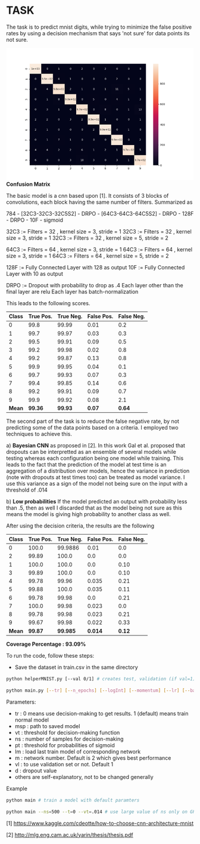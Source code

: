 # TASK

The task is to predict mnist digits, while trying to minimize the false positive rates by using a decision mechanism that says 'not sure' for data points its not sure.

![alt text](CF.png)
**Confusion Matrix**

The basic model is a cnn based upon [1]. It consists of 3 blocks of convolutions, each block having the same number of filters. Summarized as 

784 - [32C3-32C3-32C5S2] - DRPO - [64C3-64C3-64C5S2] - DRPO - 128F -  DRPO - 10F - sigmoid

32C3 := Filters = 32 , kernel size = 3, stride = 1
32C3 := Filters = 32 , kernel size = 3, stride = 1
32C3 := Filters = 32 , kernel size = 5, stride = 2

64C3 := Filters = 64 , kernel size = 3, stride = 1
64C3 := Filters = 64 , kernel size = 3, stride = 1
64C3 := Filters = 64 , kernel size = 5, stride = 2

128F := Fully Connected Layer with 128 as output
10F := Fully Connected Layer with 10 as output

DRPO := Dropout with probability to drop as .4
Each layer other than the final layer are relu
Each layer has batch-normalization 

This leads to the following scores.

Class | True Pos. | True Neg. | False Pos. | False Neg. |
------|---------|---------|--------|--------|
   0  | 99.8    | 99.99   | 0.01    | 0.2  |
   1  | 99.7    | 99.97   | 0.03    | 0.3  |
   2  | 99.5    | 99.91   | 0.09    | 0.5  |
   3  | 99.2    | 99.98   | 0.02    | 0.8  |
   4  | 99.2    | 99.87   | 0.13    | 0.8  |
   5  | 99.9    | 99.95   | 0.04    | 0.1  |
   6  | 99.7    | 99.93   | 0.07    | 0.3  |
   7  | 99.4    | 99.85   | 0.14    | 0.6  |
   8  | 99.2    | 99.91   | 0.09    | 0.7  |
   9  | 99.9    | 99.92   | 0.08    | 2.1  |
 **Mean** | **99.36**   | **99.93**   | **0.07**    | **0.64** |


The second part of the task is to reduce the false negative rate, by not predicting some of the data points based on a criteria. I employed two techniques to achieve this.

a) **Bayesian CNN** as proposed in [2]. In this work Gal et al. proposed that dropouts can be interpretted as an ensemble of several models while testing whereas each configuration being one model while training. This leads to the fact that the prediction of the model at test time is an aggregation of a distribution over models, hence the variance in prediction (note with dropouts at test times too) can be treated as model variance. I use this variance as a sign of the model not being sure on the input with a threshold of .014

b) **Low probabilities** If the model predicted an output with probability less than .5, then as well I  discarded that as the model being not sure as this means the model is giving high probability to another class as well.

After using the decision criteria, the results are the following

Class | True Pos. | True Neg. | False Pos. | False Neg. |
------|---------|---------|--------|--------|
  0   | 100.0   | 99.9886 | 0.01   | 0.0    |
  2   | 99.89   | 100.0   | 0.0    | 0.0    |
  1   | 100.0   | 100.0   | 0.0    | 0.10   |
  3   | 99.89   | 100.0   | 0.0    | 0.10   |
  4   | 99.78   | 99.96   | 0.035  | 0.21   |
  5   | 99.88   | 100.0   | 0.035  | 0.11   |
  6   | 99.78   | 99.98   | 0.0    | 0.21   |
  7   | 100.0   | 99.98   | 0.023  | 0.0    |
  8   | 99.78   | 99.98   | 0.023  | 0.21   |
  9   | 99.67   | 99.98   | 0.022  | 0.33   |
 **Mean** | **99.87**   | **99.985**  | **0.014**  | **0.12**  |

**Coverage Percentage : 93.09%**

To run the code, follow these steps:

* Save the dataset in train.csv in the same directory

```bash
python helperMNIST.py [--val 0/1] # creates test, validation (if val=1), train set from .csv file and saves in data folder
```
 
```bash
python main.py [--tr] [--n_epochs] [--logInt] [--momentum] [--lr] [--batchSize] [--dataPath] [--msp] [--vt] [--ns] [--lm] [--pt] [--vl] [--m] [--d]
```

Parameters:
* tr : 0 means use decision-making to get results. 1 (default) means train normal model
* msp : path to saved model
* vt : threshold for decision-making function
* ns : number of samples for decision-making
* pt : threshold for probabilities of sigmoid
* lm : load last train model of corresponding network
* m : network number. Default is 2 which gives best performance
* vl : to use validation set or not. Default 1
* d : dropout value
* others are self-explanatory, not to be changed generally 

Example 


```bash
python main # train a model with default paramters
```

```bash
python main --ns=500 --t=0 --vt=.014 # use large value of ns only on GPU, will be slow on cpu
```

[1] https://www.kaggle.com/cdeotte/how-to-choose-cnn-architecture-mnist

[2] http://mlg.eng.cam.ac.uk/yarin/thesis/thesis.pdf

<!-- 
# DATA DESCRIPTION

The data file mnist.csv contains gray-scale images of hand-drawn digits,
from zero through nine.

Each image is 28 pixels in height and 28 pixels in width, for a total of 784
pixels in total. Each pixel has a single pixel-value associated with it,
indicating the lightness or darkness of that pixel, with higher numbers meaning
darker. This pixel-value is an integer between 0 and 255, inclusive.

The data set (mnist.csv), has 785 columns. The first column, called
"label", is the digit that was drawn by the user. The rest of the columns
contain the pixel-values of the associated image.

Each pixel column in the training set has a name like pixelx, where x is an
integer between 0 and 783, inclusive. To locate this pixel on the image,
suppose that we have decomposed x as x = i * 28 + j, where i and j are integers
between 0 and 27, inclusive. Then pixelx is located on row i and column j of a
28 x 28 matrix, (indexing by zero).

For example, pixel31 indicates the pixel that is in the fourth column from the
left, and the second row from the top, as in the ascii-diagram below.

Visually, if we omit the "pixel" prefix, the pixels make up the image like this:

000 001 002 003 ... 026 027
028 029 030 031 ... 054 055
056 057 058 059 ... 082 083
 |   |   |   |  ...  |   |
728 729 730 731 ... 754 755
756 757 758 759 ... 782 783 

# ACKNOWLEDGEMENTS
More details about the dataset, including algorithms that
have been tried on it and their levels of success, can be found at
http://yann.lecun.com/exdb/mnist/index.html. The dataset is made available
under a Creative Commons Attribution-Share Alike 3.0 license. -->
